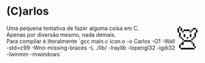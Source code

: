 # (C)arlos

<div>
  <img align="right" src="https://github.com/AnotherProgrammerrr/carlos/blob/main/carlos.png?raw=true"/>

  <div align="left">
    Uma pequena tentativa de fazer alguma coisa em C.
  </div>
  <div align="left">
    Apenas por diversão mesmo, nada demais.
  </div>
  <div align="left">
    Para compilar é literalmente `gcc main.c icon.o -o Carlos -O1 -Wall -std=c99 -Wno-missing-braces -L ./lib/ -lraylib -lopengl32 -lgdi32 -lwinmm -mwindows`
</div>

